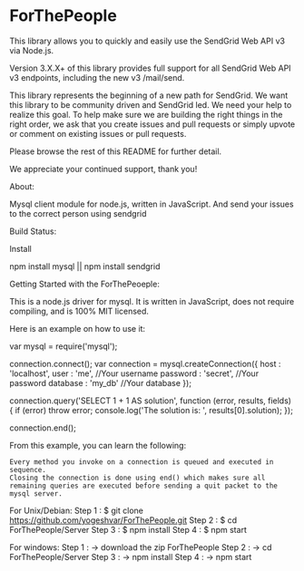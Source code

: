 # ForThePeople



This library allows you to quickly and easily use the SendGrid Web API v3 via Node.js.

Version 3.X.X+ of this library provides full support for all SendGrid Web API v3 endpoints, including the new v3 /mail/send.

This library represents the beginning of a new path for SendGrid. We want this library to be community driven and SendGrid led. We need your help to realize this goal. To help make sure we are building the right things in the right order, we ask that you create issues and pull requests or simply upvote or comment on existing issues or pull requests.

Please browse the rest of this README for further detail.

We appreciate your continued support, thank you!

About:

Mysql client module for node.js, written in JavaScript. And send your issues to the correct person using sendgrid

Build Status:

Install

npm install mysql
 || npm install sendgrid

Getting Started with the ForThePeoeple: 

This is a node.js driver for mysql. It is written in JavaScript, does not require compiling, and is 100% MIT licensed.

Here is an example on how to use it:

var mysql      = require('mysql');

connection.connect();
var connection = mysql.createConnection({
  host     : 'localhost',
  user     : 'me', //Your username
  password : 'secret', //Your password 
  database : 'my_db' //Your database
});

connection.query('SELECT 1 + 1 AS solution', function (error, results, fields) {
  if (error) throw error;
  console.log('The solution is: ', results[0].solution);
});

connection.end();

From this example, you can learn the following:

    Every method you invoke on a connection is queued and executed in sequence.
    Closing the connection is done using end() which makes sure all remaining queries are executed before sending a quit packet to the mysql server.

For Unix/Debian: 
			Step 1 :    $ git clone https://github.com/yogeshvar/ForThePeople.git
			Step 2 :   $ cd ForThePeople/Server
		 	Step 3 :   $ npm install
			Step 4 :   $ npm start


For windows: 
        Step 1 : -> download the zip ForThePeople
        Step 2 : -> cd ForThePeople/Server
        Step 3 : -> npm install
        Step 4 : -> npm start
